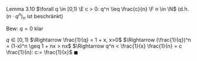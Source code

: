 Lemma 3.10 
$\forall q \in [0,1) \E c > 0: q^n \leq \frac{c}{n} \F n \in \N$
(d.h. $(n \cdot q^n)_n$ ist beschränkt) 

Bew:
$q = 0$ klar

$q \in [0,1)$
$\Rightarrow \frac{1}{q} = 1 + x, x>0$
$\Rightarrow (\frac{1}{q})^n = (1-x)^n \geq 1 + nx > nx$ 
$\Rightarrow q^n < \frac{1}{x} \frac{1}{n} = c \frac{1}{n}: c:= \frac{1}{x}$
$\blacksquare$
